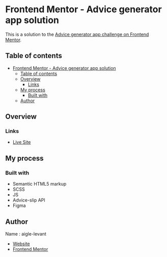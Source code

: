 # Frontend Mentor - Advice generator app solution

This is a solution to the [Advice generator app challenge on Frontend Mentor](https://www.frontendmentor.io/challenges/advice-generator-app-QdUG-13db).

## Table of contents

- [Frontend Mentor - Advice generator app solution](#frontend-mentor---advice-generator-app-solution)
  - [Table of contents](#table-of-contents)
  - [Overview](#overview)
    - [Links](#links)
  - [My process](#my-process)
    - [Built with](#built-with)
  - [Author](#author)

## Overview

### Links

- [Live Site](https://aigle-levant.github.io/advice-slip/)

## My process

### Built with

- Semantic HTML5 markup
- SCSS
- JS
- Advice-slip API
- Figma

## Author

Name : aigle-levant

- [Website](https://aigle-levant.github.io/portfolio/)
- [Frontend Mentor](https://www.frontendmentor.io/profile/aigle-levant)
